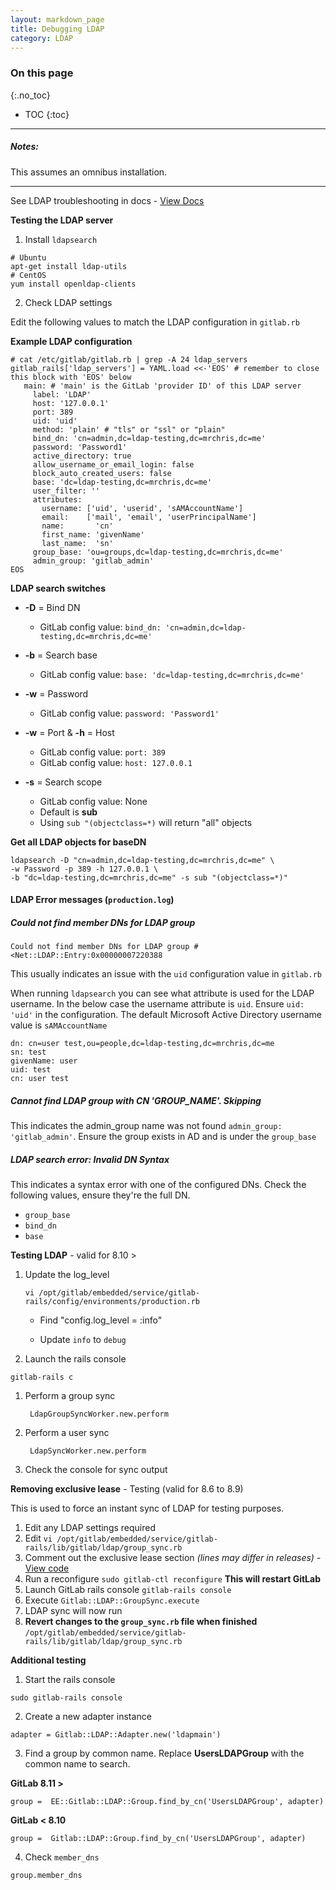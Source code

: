 ```yaml
---
layout: markdown_page
title: Debugging LDAP
category: LDAP
---
```


### On this page
{:.no_toc}

- TOC
{:toc}

----

##### Notes:

This assumes an omnibus installation.

______________


See LDAP troubleshooting in docs - [View Docs](http://docs.gitlab.com/ee/administration/auth/ldap.html#troubleshooting)

**Testing the LDAP server**

1. Install `ldapsearch`

```
# Ubuntu
apt-get install ldap-utils
# CentOS
yum install openldap-clients
```

2. Check LDAP settings

Edit the following values to match the LDAP configuration in `gitlab.rb`

**Example LDAP configuration**

```
# cat /etc/gitlab/gitlab.rb | grep -A 24 ldap_servers
gitlab_rails['ldap_servers'] = YAML.load <<-'EOS' # remember to close this block with 'EOS' below
   main: # 'main' is the GitLab 'provider ID' of this LDAP server
     label: 'LDAP'
     host: '127.0.0.1'
     port: 389
     uid: 'uid'
     method: 'plain' # "tls" or "ssl" or "plain"
     bind_dn: 'cn=admin,dc=ldap-testing,dc=mrchris,dc=me'
     password: 'Password1'
     active_directory: true
     allow_username_or_email_login: false
     block_auto_created_users: false
     base: 'dc=ldap-testing,dc=mrchris,dc=me'
     user_filter: ''
     attributes:
       username: ['uid', 'userid', 'sAMAccountName']
       email:    ['mail', 'email', 'userPrincipalName']
       name:       'cn'
       first_name: 'givenName'
       last_name:  'sn'
     group_base: 'ou=groups,dc=ldap-testing,dc=mrchris,dc=me'
     admin_group: 'gitlab_admin'
EOS
```

**LDAP search switches**

+ **-D** = Bind DN 
   +  GitLab config value: `bind_dn: 'cn=admin,dc=ldap-testing,dc=mrchris,dc=me'`

+ **-b** = Search base
   +  GitLab config value: `base: 'dc=ldap-testing,dc=mrchris,dc=me'`

+ **-w** = Password
   +  GitLab config value: `password: 'Password1'`
  
+ **-w** = Port & **-h** = Host
   +  GitLab config value: `port: 389` 
   +  GitLab config value: `host: 127.0.0.1` 

+ **-s** = Search scope
   + GitLab config value: None
   + Default is **sub**
   + Using `sub "(objectclass=*)` will return "all" objects

**Get all LDAP objects for baseDN**

```
ldapsearch -D "cn=admin,dc=ldap-testing,dc=mrchris,dc=me" \
-w Password -p 389 -h 127.0.0.1 \
-b "dc=ldap-testing,dc=mrchris,dc=me" -s sub "(objectclass=*)"
```

#### LDAP Error messages (`production.log`)

##### Could not find member DNs for LDAP group

```
Could not find member DNs for LDAP group #<Net::LDAP::Entry:0x00000007220388 
```

This usually indicates an issue with the `uid` configuration value in `gitlab.rb` 

When running `ldapsearch` you can see what attribute is used for the LDAP username. In the below case the username attribute is `uid`. Ensure `uid: 'uid'` in the configuration. The default Microsoft Active Directory username value is `sAMAccountName`

```
dn: cn=user test,ou=people,dc=ldap-testing,dc=mrchris,dc=me
sn: test
givenName: user
uid: test
cn: user test
```

##### Cannot find LDAP group with CN 'GROUP_NAME'. Skipping

This indicates the admin_group name was not found `admin_group: 'gitlab_admin'`. Ensure the group exists in AD and is under the `group_base` 

##### LDAP search error: Invalid DN Syntax

This indicates a syntax error with one of the configured DNs. Check the following values, ensure they're the full DN.

+ `group_base`
+ `bind_dn`
+ `base`


**Testing LDAP** - valid for 8.10 >

1. Update the log_level

    ```
    vi /opt/gitlab/embedded/service/gitlab-rails/config/environments/production.rb
    ```

   + Find "config.log_level = :info"

   + Update `info` to `debug`

2. Launch the rails console

```
gitlab-rails c
```

   1. Perform a group sync
   
           LdapGroupSyncWorker.new.perform


   1. Perform a user sync

           LdapSyncWorker.new.perform

	
	
   1. Check the console for sync output


**Removing exclusive lease** - Testing (valid for 8.6 to 8.9)

This is used to force an instant sync of LDAP for testing purposes. 

1. Edit any LDAP settings required
1. Edit `vi /opt/gitlab/embedded/service/gitlab-rails/lib/gitlab/ldap/group_sync.rb`
1. Comment out the exclusive lease section *(lines may differ in releases)* - [View code](https://gitlab.com/gitlab-org/gitlab-ee/blob/5c8b211c7b8746ec6d5697e495ddb68f2ac08dd7/lib/gitlab/ldap/group_sync.rb#L70-73) 
1. Run a reconfigure `sudo gitlab-ctl reconfigure` **This will restart GitLab**
1. Launch GitLab rails console `gitlab-rails console`
1. Execute `Gitlab::LDAP::GroupSync.execute`
1. LDAP sync will now run
1. **Revert changes to the `group_sync.rb` file when finished**
 `/opt/gitlab/embedded/service/gitlab-rails/lib/gitlab/ldap/group_sync.rb`


**Additional testing**

1. Start the rails console

```
sudo gitlab-rails console
```
2. Create a new adapter instance

```
adapter = Gitlab::LDAP::Adapter.new('ldapmain')
```
   
3. Find a group by common name. Replace **UsersLDAPGroup** with the common name to search.

**GitLab 8.11 >**

```
group =  EE::Gitlab::LDAP::Group.find_by_cn('UsersLDAPGroup', adapter)
```


**GitLab < 8.10**

```
group =  Gitlab::LDAP::Group.find_by_cn('UsersLDAPGroup', adapter)
```
   
4. Check `member_dns`

```
group.member_dns
```
